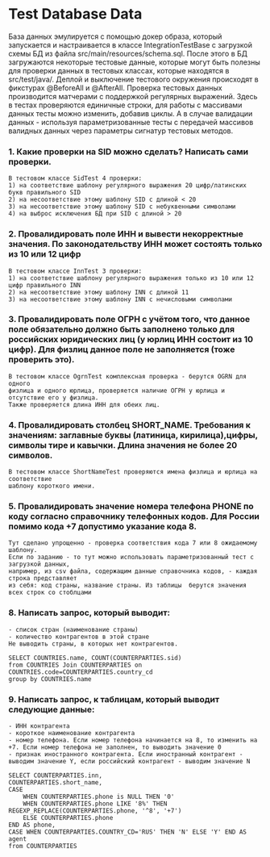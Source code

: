 # Test Database Data

База данных эмулируется с помощью докер образа, который запускается
и настраивается в классe IntegrationTestBase c загрузкой схемы БД из файла
src/main/resources/schema.sql. После этого в БД загружаются некоторые тестовые данные,
которые могут быть полезны для проверки данных в тестовых классах, которые находятся в src/test/java/. Деплой и выключение тестового
окружения происходят в фикстурах @BeforeAll и @AfterAll.
Проверка тестовых данных производится матчерами с поддержкой регулярных выражений.
Здесь в тестах проверяются единичные строки, для работы с массивами данных тесты
можно изменить, добавив циклы. А в случае валидации данных - используя параметризованные
тесты с передачей массивов валидных данных через параметры сигнатур тестовых методов.

### 1. Какие проверки на SID можно сделать? Написать сами проверки.
    В тестовом классe SidTest 4 проверки:
    1) на соответствие шаблону регулярного выражения 20 цифр/латинских букв правильного SID
    2) на несоответствие этому шаблону SID с длиной < 20
    3) на несоответствие этому шаблону SID с небуквенными символами 
    4) на выброс исключения БД при SID с длиной > 20

### 2. Провалидировать поле ИНН и вывести некорректные значения. По законодательству ИНН может состоять только из 10 или 12 цифр

    В тестовом классе InnTest 3 проверки:
    1) на соответствие шаблону регулярного выражения только из 10 или 12 цифр правильного INN
    2) на несоответствие этому шаблону INN с длиной 11
    3) на несоответствие этому шаблону INN с нечисловыми символами

### 3. Провалидировать поле ОГРН с учётом того, что данное поле обязательно должно быть заполнено только для российских юридических лиц (у юрлиц ИНН состоит из 10 цифр). Для физлиц данное поле не заполняется (тоже проверить это).

    В тестовом классе OgrnTest комплексная проверка - берутся OGRN для одного
    физлица и одного юрлица, проверяется наличие ОГРН у юрлица и отсутствие его у физлица.
    Также проверяется длина ИНН для обеих лиц.

### 4. Провалидировать столбец SHORT_NAME. Требования к значениям: заглавные буквы (латиница, кирилица),цифры, символы тире и кавычки. Длина значения не более 20 символов.
    
    В тестовом классе ShortNameTest проверяются имена физлица и юрлица на соответствие
    шаблону короткого имени. 

### 5. Провалидировать значение номера телефона PHONE по коду согласно справочнику телефонных кодов. Для России помимо кода +7 допустимо указание кода 8.
  
    Тут сделано упрощенно - проверка соответствия кода 7 или 8 ожидаемому шаблону.
    Если по заданию - то тут можно использовать параметризованный тест с загрузкой данных,
    например, из csv файла, содержащим данные справочника кодов, - каждая строка представляет
    из себя: код страны, название страны. Из таблицы  берутся значения всех строк со стоблцами
    

### 8. Написать запрос, который выводит:
	- список стран (наименование страны)
	- количество контрагентов в этой стране
	Не выводить страны, в которых нет контрагентов.
```
SELECT COUNTRIES.name, COUNT(COUNTERPARTIES.sid)
from COUNTRIES Join COUNTERPARTIES on COUNTRIES.code=COUNTERPARTIES.country_cd
group by COUNTRIES.name
```

### 9. Написать запрос, к таблицам, который выводит следующие данные:
	- ИНН контрагента
	- короткое наименование контрагента
	- номер телефона. Если номер телефона начинается на 8, то изменить на +7. Если номер телефона не заполнен, то выводить значение 0
	- признак иностранного контрагента. Если иностранный контрагент - выводим значение Y, если российский контрагент - выводим значение N

```
SELECT COUNTERPARTIES.inn,
COUNTERPARTIES.short_name,
CASE
    WHEN COUNTERPARTIES.phone is NULL THEN '0'
    WHEN COUNTERPARTIES.phone LIKE '8%' THEN REGEXP_REPLACE(COUNTERPARTIES.phone, '^8', '+7')
    ELSE COUNTERPARTIES.phone
END AS phone,
CASE WHEN COUNTERPARTIES.COUNTRY_CD='RUS' THEN 'N' ELSE 'Y' END AS agent
from COUNTERPARTIES
```
